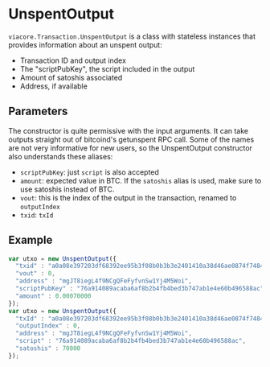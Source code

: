 # UnspentOutput
`viacore.Transaction.UnspentOutput` is a class with stateless instances that provides information about an unspent output:
- Transaction ID and output index
- The "scriptPubKey", the script included in the output
- Amount of satoshis associated
- Address, if available

## Parameters
The constructor is quite permissive with the input arguments. It can take outputs straight out of bitcoind's getunspent RPC call. Some of the names are not very informative for new users, so the UnspentOutput constructor also understands these aliases:
- `scriptPubKey`: just `script` is also accepted
- `amount`: expected value in BTC. If the `satoshis` alias is used, make sure to use satoshis instead of BTC.
- `vout`: this is the index of the output in the transaction, renamed to `outputIndex`
- `txid`: `txId`

## Example

```javascript
var utxo = new UnspentOutput({
  "txid" : "a0a08e397203df68392ee95b3f08b0b3b3e2401410a38d46ae0874f74846f2e9",
  "vout" : 0,
  "address" : "mgJT8iegL4f9NCgQFeFyfvnSw1Yj4M5Woi",
  "scriptPubKey" : "76a914089acaba6af8b2b4fb4bed3b747ab1e4e60b496588ac",
  "amount" : 0.00070000
});
var utxo = new UnspentOutput({
  "txId" : "a0a08e397203df68392ee95b3f08b0b3b3e2401410a38d46ae0874f74846f2e9",
  "outputIndex" : 0,
  "address" : "mgJT8iegL4f9NCgQFeFyfvnSw1Yj4M5Woi",
  "script" : "76a914089acaba6af8b2b4fb4bed3b747ab1e4e60b496588ac",
  "satoshis" : 70000
});
```
